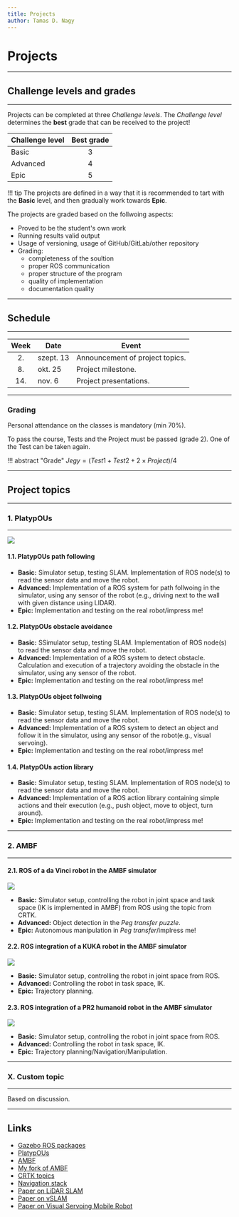 ```yaml
---
title: Projects
author: Tamas D. Nagy
---
```


# Projects

---


## Challenge levels and grades

---

Projects can be completed at three *Challenge levels*. The *Challenge level* determines the  **best** grade that can be received to the project! 

| Challenge level | Best grade |
| -------- | :-------: |
| Basic    |     3 |
| Advanced |     4 |
| Epic     |     5 |

!!! tip
	The projects are defined in a way that it is recommended to tart with the **Basic** level, and then gradually work towards **Epic**.

The projects are graded based on the follwoing aspects:

- Proved to be the student's own work
- Running results valid output
- Usage of versioning, usage of GitHub/GitLab/other repository
- Grading: 
    - completeness of the soultion
    - proper ROS communication
    - proper structure of the program
    - quality of implementation
    - documentation quality


---

## Schedule

---

| Week | Date      | Event |
|:--------:| ---------- | ----------- |
|2.| szept. 13  | Announcement of project topics. |
|8.| okt. 25  | Project milestone. |
|14.| nov. 6 | Project presentations. |

---

### Grading

Personal attendance on the classes is mandatory (min 70%).

To pass the course, Tests and the Project must be passed (grade 2). One of the Test can be taken again.


!!! abstract "Grade"
	$Jegy = (Test1 + Test2 + 2 \times Project) / 4$ 
	
---

## Project topics

---

### 1. PlatypOUs 

---


![](https://i.imgur.com/mCuxG54.png)

#### 1.1. PlatypOUs path following



- **Basic:** Simulator setup, testing SLAM. Implementation of ROS node(s) to read the sensor data and move the robot.
- **Advanced:** Implementation of a ROS system for path follwoing in the simulator, using any sensor of the robot (e.g., driving next to the wall with given distance using LIDAR).
- **Epic:** Implementation and testing on the real robot/impress me!

#### 1.2. PlatypOUs obstacle avoidance

- **Basic:** SSimulator setup, testing SLAM. Implementation of ROS node(s) to read the sensor data and move the robot.
- **Advanced:** Implementation of a ROS system to detect obstacle. Calculation and execution of a trajectory avoiding the obstacle in the simulator, using any sensor of the robot.
- **Epic:** Implementation and testing on the real robot/impress me!

#### 1.3. PlatypOUs object follwoing

- **Basic:** Simulator setup, testing SLAM. Implementation of ROS node(s) to read the sensor data and move the robot.
- **Advanced:** Implementation of a ROS system to detect an object and follow it in the simulator, using any sensor of the robot(e.g., visual servoing).
- **Epic:** Implementation and testing on the real robot/impress me!

#### 1.4. PlatypOUs action library

- **Basic:** Simulator setup, testing SLAM. Implementation of ROS node(s) to read the sensor data and move the robot.
- **Advanced:** Implementation of a ROS action library containing simple actions and their execution (e.g., push object, move to object, turn around).
- **Epic:** Implementation and testing on the real robot/impress me!


---

### 2. AMBF

---


#### 2.1. ROS of a da Vinci robot in the AMBF simulator

![](https://i.imgur.com/tmhAkwg.png)

- **Basic:** Simulator setup, controlling the robot in joint space and task space (IK is implemented in AMBF) from ROS using the topic from CRTK.
- **Advanced:** Object detection in the *Peg transfer puzzle*.
- **Epic:** Autonomous manipulation in *Peg transfer*/implress me!

#### 2.2. ROS integration of a KUKA robot in the AMBF simulator

![](https://i.imgur.com/4FyvHM5.png)

- **Basic:** Simulator setup, controlling the robot in joint space from ROS.
- **Advanced:** Controlling the robot in task space, IK.
- **Epic:** Trajectory planning.

#### 2.3. ROS integration of a PR2 humanoid robot in the AMBF simulator

![](https://i.imgur.com/tGCClwQ.png)

- **Basic:** Simulator setup, controlling the robot in joint space from ROS.
- **Advanced:** Controlling the robot in task space, IK.
- **Epic:** Trajectory planning/Navigation/Manipulation.

---

### X. Custom topic

---

Based on discussion.

---

## Links

- [Gazebo ROS packages](http://wiki.ros.org/gazebo_ros_pkgs)
- [PlatypOUs](https://github.com/ABC-iRobotics/PlatypOUs-Mobile-Robot-Platform)
- [AMBF](https://github.com/WPI-AIM/ambf)
- [My fork of AMBF](https://github.com/TamasDNagy/ambf)
- [CRTK topics](https://github.com/jhu-cisst/cisst/blob/devel/utils/crtk-port/crtk-ros-commands.dict)
- [Navigation stack](http://wiki.ros.org/navigation)
- [Paper on LiDAR SLAM](https://www.hindawi.com/journals/jat/2020/8867937/)
- [Paper on vSLAM](https://ipsjcva.springeropen.com/articles/10.1186/s41074-017-0027-2)
- [Paper on Visual Servoing Mobile Robot](https://www.researchgate.net/publication/252057005_An_image_based_visual_servoing_scheme_for_wheeled_mobile_robots)









